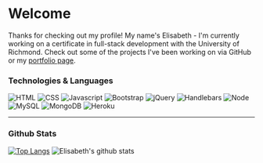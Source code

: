 # Welcome

Thanks for checking out my profile! My name's Elisabeth - I'm currently working on a certificate in full-stack development with the University of Richmond. Check out some of the projects I've been working on via GitHub or my [portfolio page](https://eaclumpkens.github.io).

<a name="tech-lang"></a>

### Technologies & Languages

![HTML](https://img.shields.io/badge/Code?style=ffor-the-badge=html5&logoColor=white&color=ff0000&logo=html)
![CSS](https://img.shields.io/badge/Code?style=for-the-badge=css3&logoColor=white&color=ff0000&logo=css)
![Javascript](https://img.shields.io/badge/Code?style=for-the-badge=javascript&logoColor=white&color=ff0000&logo=javascript)
![Bootstrap](https://img.shields.io/badge/Stack?style=for-the-badge=bootstrap&logoColor=white&color=ff7400&logo=bootstrap)
![jQuery](https://img.shields.io/badge/Stack?style=for-the-badge&logoColor=white&color=ff7400&logo=jquery)
![Handlebars](https://img.shields.io/badge/Stack?style=for-the-badge&logoColor=white&color=ff7400&logo=handlebars)
![Node](https://img.shields.io/badge/CLI?style=for-the-badge=node.js&logoColor=white&color=ffc100&logo=node.js)
![MySQL](https://img.shields.io/badge/Database?style=for-the-badge&logo=appveyor&color=ffc100&logo=mysql)
![MongoDB](https://img.shields.io/badge/Database?style=for-the-badge=mongodb&logoColor=white&color=ffc100&logo=mongodb)
![Heroku](https://img.shields.io/badge/Stack-Heroku-informational?style=for-the-badge=Heroku&logoColor=white&color=ffc100&logo=heroku)

----
<a name="git-stats"></a>

### Github Stats

[![Top Langs](https://github-readme-stats.vercel.app/api/top-langs/?username=eaclumpkens)](https://github.com/anuraghazra/github-readme-stats) ![Elisabeth's github stats](https://github-readme-stats.vercel.app/api?username=eaclumpkens&show_icons=true) 
